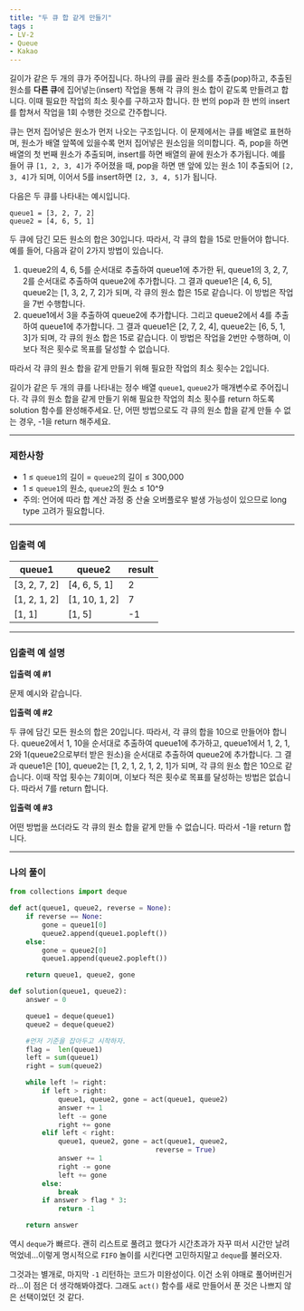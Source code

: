 ```yaml
---
title: "두 큐 합 같게 만들기"
tags : 
- LV-2 
- Queue 
- Kakao
---
```


길이가 같은 두 개의 큐가 주어집니다. 하나의 큐를 골라 원소를 추출(pop)하고, 추출된 원소를 **다른 큐**에 집어넣는(insert) 작업을 통해 각 큐의 원소 합이 같도록 만들려고 합니다. 이때 필요한 작업의 최소 횟수를 구하고자 합니다. 한 번의 pop과 한 번의 insert를 합쳐서 작업을 1회 수행한 것으로 간주합니다.

큐는 먼저 집어넣은 원소가 먼저 나오는 구조입니다. 이 문제에서는 큐를 배열로 표현하며, 원소가 배열 앞쪽에 있을수록 먼저 집어넣은 원소임을 의미합니다. 즉, pop을 하면 배열의 첫 번째 원소가 추출되며, insert를 하면 배열의 끝에 원소가 추가됩니다. 예를 들어 큐 `[1, 2, 3, 4]`가 주어졌을 때, pop을 하면 맨 앞에 있는 원소 1이 추출되어 `[2, 3, 4]`가 되며, 이어서 5를 insert하면 `[2, 3, 4, 5]`가 됩니다.

다음은 두 큐를 나타내는 예시입니다.

```
queue1 = [3, 2, 7, 2]
queue2 = [4, 6, 5, 1]
```

두 큐에 담긴 모든 원소의 합은 30입니다. 따라서, 각 큐의 합을 15로 만들어야 합니다. 예를 들어, 다음과 같이 2가지 방법이 있습니다.

1.  queue2의 4, 6, 5를 순서대로 추출하여 queue1에 추가한 뒤, queue1의 3, 2, 7, 2를 순서대로 추출하여 queue2에 추가합니다. 그 결과 queue1은 [4, 6, 5], queue2는 [1, 3, 2, 7, 2]가 되며, 각 큐의 원소 합은 15로 같습니다. 이 방법은 작업을 7번 수행합니다.
2.  queue1에서 3을 추출하여 queue2에 추가합니다. 그리고 queue2에서 4를 추출하여 queue1에 추가합니다. 그 결과 queue1은 [2, 7, 2, 4], queue2는 [6, 5, 1, 3]가 되며, 각 큐의 원소 합은 15로 같습니다. 이 방법은 작업을 2번만 수행하며, 이보다 적은 횟수로 목표를 달성할 수 없습니다.

따라서 각 큐의 원소 합을 같게 만들기 위해 필요한 작업의 최소 횟수는 2입니다.

길이가 같은 두 개의 큐를 나타내는 정수 배열 `queue1`, `queue2`가 매개변수로 주어집니다. 각 큐의 원소 합을 같게 만들기 위해 필요한 작업의 최소 횟수를 return 하도록 solution 함수를 완성해주세요. 단, 어떤 방법으로도 각 큐의 원소 합을 같게 만들 수 없는 경우, -1을 return 해주세요.

---

### 제한사항

-   1 ≤ `queue1`의 길이 = `queue2`의 길이 ≤ 300,000
-   1 ≤ `queue1`의 원소, `queue2`의 원소 ≤ 10^9
-   주의: 언어에 따라 합 계산 과정 중 산술 오버플로우 발생 가능성이 있으므로 long type 고려가 필요합니다.

---

### 입출력 예
| queue1       | queue2        | result |
| ------------ | ------------- | ------ |
| [3, 2, 7, 2] | [4, 6, 5, 1]  | 2      |
| [1, 2, 1, 2] | [1, 10, 1, 2] | 7      |
| [1, 1]             |  [1, 5]             |   -1     |

---

### 입출력 예 설명

**입출력 예 #1**

문제 예시와 같습니다.

**입출력 예 #2**

두 큐에 담긴 모든 원소의 합은 20입니다. 따라서, 각 큐의 합을 10으로 만들어야 합니다. queue2에서 1, 10을 순서대로 추출하여 queue1에 추가하고, queue1에서 1, 2, 1, 2와 1(queue2으로부터 받은 원소)을 순서대로 추출하여 queue2에 추가합니다. 그 결과 queue1은 [10], queue2는 [1, 2, 1, 2, 1, 2, 1]가 되며, 각 큐의 원소 합은 10으로 같습니다. 이때 작업 횟수는 7회이며, 이보다 적은 횟수로 목표를 달성하는 방법은 없습니다. 따라서 7를 return 합니다.

**입출력 예 #3**

어떤 방법을 쓰더라도 각 큐의 원소 합을 같게 만들 수 없습니다. 따라서 -1을 return 합니다.

---

### 나의 풀이

```python
from collections import deque

def act(queue1, queue2, reverse = None):
    if reverse == None:
        gone = queue1[0]
        queue2.append(queue1.popleft())
    else:
        gone = queue2[0]
        queue1.append(queue2.popleft())

    return queue1, queue2, gone

def solution(queue1, queue2):
    answer = 0

    queue1 = deque(queue1)
    queue2 = deque(queue2)

    #먼저 기준을 잡아두고 시작하자.
    flag =  len(queue1)
    left = sum(queue1) 
    right = sum(queue2)

    while left != right:
        if left > right:
            queue1, queue2, gone = act(queue1, queue2)
            answer += 1
            left -= gone
            right += gone
        elif left < right:
            queue1, queue2, gone = act(queue1, queue2,
							        reverse = True)
            answer += 1
            right -= gone
            left += gone
        else:
            break
        if answer > flag * 3:
            return -1

    return answer
```

역시 `deque`가 빠르다. 괜히 리스트로 풀려고 했다가 시간초과가 자꾸 떠서 시간만 날려먹었네...이렇게 명시적으로 `FIFO` 놀이를 시킨다면 고민하지말고  `deque`를 불러오자. 

그것과는 별개로, 마지막 `-1` 리턴하는 코드가 미완성이다. 이건 소위 야매로 풀어버린거라...이 점은 더 생각해봐야겠다. 그래도 `act()` 함수를 새로 만들어서 푼 것은 나쁘지 않은 선택이었던 것 같다. 